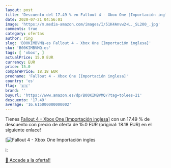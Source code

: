 ```yaml
---
layout: post
title: 'Descuento del 17.49 % en Fallout 4 - Xbox One [Importación ingles'
date: 2020-07-21 04:56:01
image: 'https://m.media-amazon.com/images/I/51K4Anvw2+L._SL200_.jpg'
comments: true
category: ofertas
author: ring
slug: 'B00KIMBVMQ-es Fallout 4 - Xbox One [Importación inglesa]'
sku: 'B00KIMBVMQ-es'
tags: [ 'xbox', ]
actualPrice: 15.0 EUR
currency: EUR
price: 15.0
comparePrice: 18.18 EUR
prodname: 'Fallout 4 - Xbox One [Importación inglesa]'
country: 'es'
flag: '🇪🇸'
brand: ''
buyurl: 'https://www.amazon.es/dp/B00KIMBVMQ/?tag=tolees-21'
descuento: '17.49'
average: '16.615000000000002'
---
```


Tienes [Fallout 4 - Xbox One [Importación inglesa]](https://www.amazon.es/dp/B00KIMBVMQ/?tag=tolees-21) con un 17.49 % de descuento con precio de oferta de 15.0 EUR (original: 18.18 EUR) en el siguiente enlace!

[![Fallout 4 - Xbox One [Importación ingles](https://m.media-amazon.com/images/I/51K4Anvw2+L._SL200_.jpg)](https://www.amazon.es/dp/B00KIMBVMQ/?tag=tolees-21)

ℹ️:


[🛒 Accede a la oferta!!](https://www.amazon.es/dp/B00KIMBVMQ/?tag=tolees-21)
